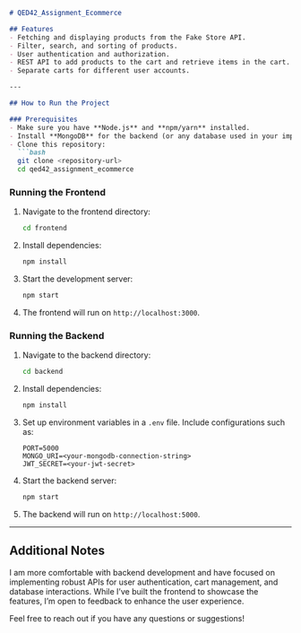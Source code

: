 

```markdown
# QED42_Assignment_Ecommerce

## Features
- Fetching and displaying products from the Fake Store API.
- Filter, search, and sorting of products.
- User authentication and authorization.
- REST API to add products to the cart and retrieve items in the cart.
- Separate carts for different user accounts.

---

## How to Run the Project

### Prerequisites
- Make sure you have **Node.js** and **npm/yarn** installed.
- Install **MongoDB** for the backend (or any database used in your implementation).
- Clone this repository:
  ```bash
  git clone <repository-url>
  cd qed42_assignment_ecommerce
  ```

### Running the Frontend
1. Navigate to the frontend directory:
   ```bash
   cd frontend
   ```
2. Install dependencies:
   ```bash
   npm install
   ```
3. Start the development server:
   ```bash
   npm start
   ```
4. The frontend will run on `http://localhost:3000`.

### Running the Backend
1. Navigate to the backend directory:
   ```bash
   cd backend
   ```
2. Install dependencies:
   ```bash
   npm install
   ```
3. Set up environment variables in a `.env` file. Include configurations such as:
   ```env
   PORT=5000
   MONGO_URI=<your-mongodb-connection-string>
   JWT_SECRET=<your-jwt-secret>
   ```
4. Start the backend server:
   ```bash
   npm start
   ```
5. The backend will run on `http://localhost:5000`.

---

## Additional Notes
I am more comfortable with backend development and have focused on implementing robust APIs for user authentication, cart management, and database interactions. While I’ve built the frontend to showcase the features, I’m open to feedback to enhance the user experience.

Feel free to reach out if you have any questions or suggestions!
```
